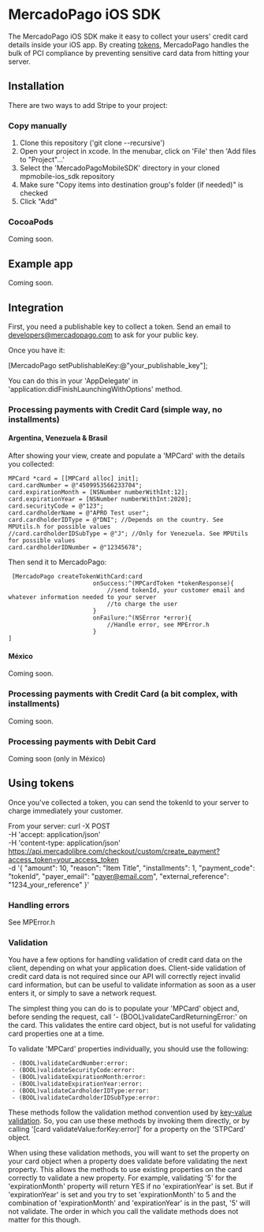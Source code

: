 # MercadoPago iOS SDK

The MercadoPago iOS SDK make it easy to collect your users' credit card details inside your iOS app. By creating [tokens](https://coming-soon), MercadoPago handles the bulk of PCI compliance by preventing sensitive card data from hitting your server.

## Installation

There are two ways to add Stripe to your project:

### Copy manually

1. Clone this repository ('git clone --recursive')
1. Open your project in xcode. In the menubar, click on 'File' then 'Add files to "Project"...'
1. Select the 'MercadoPagoMobileSDK' directory in your cloned mpmobile-ios_sdk repository
1. Make sure "Copy items into destination group's folder (if needed)" is checked
1. Click "Add"

### CocoaPods

Coming soon.

## Example app

Coming soon.

## Integration

First, you need a publishable key to collect a token. Send an email to developers@mercadopago.com to ask for your public key.

Once you have it:

[MercadoPago setPublishableKey:@"your_publishable_key"];

You can do this in your 'AppDelegate' in 'application:didFinishLaunchingWithOptions' method.

### Processing payments with Credit Card (simple way, no installments)

#### Argentina, Venezuela & Brasil

After showing your view, create and populate a 'MPCard' with the details you collected:

    MPCard *card = [[MPCard alloc] init];
    card.cardNumber = @"4509953566233704";
    card.expirationMonth = [NSNumber numberWithInt:12];
    card.expirationYear = [NSNumber numberWithInt:2020];
    card.securityCode = @"123";
	card.cardholderName = @"APRO Test user";
	card.cardholderIDType = @"DNI"; //Depends on the country. See MPUtils.h for possible values
	//card.cardholderIDSubType = @"J"; //Only for Venezuela. See MPUtils for possible values
	card.cardholderIDNumber = @"12345678";

Then send it to MercadoPago:

	 [MercadoPago createTokenWithCard:card
		                    onSuccess:^(MPCardToken *tokenResponse){
		                        //send tokenId, your customer email and whatever information needed to your server
								//to charge the user
		                    }
		                    onFailure:^(NSError *error){
		                        //Handle error, see MPError.h
		                    }
	]

#### México

Coming soon.

### Processing payments with Credit Card (a bit complex, with installments)

Coming soon.

### Processing payments with Debit Card

Coming soon (only in México)
								
## Using tokens

Once you've collected a token, you can send the tokenId to your server to charge immediately your customer.

From your server:
curl -X POST \
	 -H 'accept: application/json' \
	 -H 'content-type: application/json' \
	 https://api.mercadolibre.com/checkout/custom/create_payment?access_token=your_access_token \
	 -d '{
      "amount": 10,
      "reason": "Item Title",
      "installments": 1,
      "payment_code": "tokenId",
      "payer_email": "payer@email.com",
      "external_reference": "1234_your_reference"
	 }'

### Handling errors

See MPError.h

### Validation

You have a few options for handling validation of credit card data on the client, depending on what your application does.  Client-side validation of credit card data is not required since our API will correctly reject invalid card information, but can be useful to validate information as soon as a user enters it, or simply to save a network request.

The simplest thing you can do is to populate your 'MPCard' object and, before sending the request, call '- (BOOL)validateCardReturningError:' on the card.  This validates the entire card object, but is not useful for validating card properties one at a time.

To validate 'MPCard' properties individually, you should use the following:

     - (BOOL)validateCardNumber:error:
     - (BOOL)validateSecurityCode:error:
     - (BOOL)validateExpirationMonth:error:
     - (BOOL)validateExpirationYear:error:
	 - (BOOL)validateCardholderIDType:error:
	 - (BOOL)validateCardholderIDSubType:error:

These methods follow the validation method convention used by [key-value validation](http://developer.apple.com/library/mac/#documentation/cocoa/conceptual/KeyValueCoding/Articles/Validation.html).  So, you can use these methods by invoking them directly, or by calling '[card validateValue:forKey:error]' for a property on the 'STPCard' object.

When using these validation methods, you will want to set the property on your card object when a property does validate before validating the next property.  This allows the methods to use existing properties on the card correctly to validate a new property.  For example, validating '5' for the 'expirationMonth' property will return YES if no 'expirationYear' is set.  But if 'expirationYear' is set and you try to set 'expirationMonth' to 5 and the combination of 'expirationMonth' and 'expirationYear' is in the past, '5' will not validate.  The order in which you call the validate methods does not matter for this though.